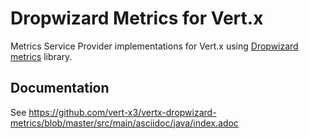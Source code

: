 # Dropwizard Metrics for Vert.x

Metrics Service Provider implementations for Vert.x using [Dropwizard metrics](https://github.com/dropwizard/metrics) library.

## Documentation

See https://github.com/vert-x3/vertx-dropwizard-metrics/blob/master/src/main/asciidoc/java/index.adoc
